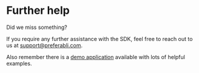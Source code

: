# Further help

Did we miss something?


If you require any further assistance with the SDK, feel free to reach out to us at [support@preferabli.com](mailto:support@preferabli.com). 

Also remember there is a [demo application](https://github.com/winering/Preferabli-for-iOS) available with lots of helpful examples.
